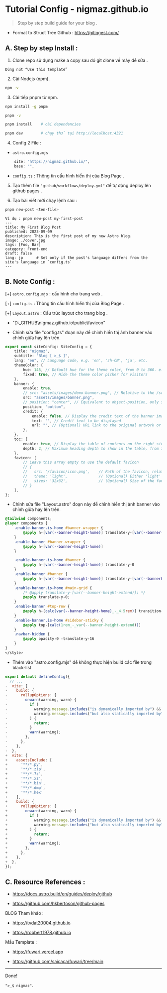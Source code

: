 # Tutorial Config - nigmaz.github.io

> Step by step build guide for your blog .

- Format to Struct Tree Github : https://gitingest.com/

## A. Step by step Install :

1. Clone repo sử dụng make a copy sau đó git clone về máy để sửa .

```plaintext
Dùng nút “Use this template”
```

2. Cài Nodejs (npm).

```bash
npm -v
```

3. Cài tiếp pnpm từ npm.

```bash
npm install -g pnpm

pnpm -v
```

```bash
pnpm install	# cài dependencies

pnpm dev 		# chạy thử tại http://localhost:4321
```

4. Config 2 File :

- `astro.config.mjs`

```bash
	site: "https://nigmaz.github.io/",
	base: "",
```

- `config.ts` : Thông tin cấu hình hiển thị của Blog Page .

5. Tạo thêm file `"github/workflows/deploy.yml"` để tự động deploy lên github pages .

6. Tạo bài viết mới chạy lệnh sau :

```bash
pnpm new-post <ten-file>
```

```plaintext
Ví dụ : pnpm new-post my-first-post
---
title: My First Blog Post
published: 2023-09-09
description: This is the first post of my new Astro blog.
image: ./cover.jpg
tags: [Foo, Bar]
category: Front-end
draft: false
lang: jp      # Set only if the post's language differs from the site's language in `config.ts`
---
```

## B. Note Config :

[+] `astro.config.mjs` : cấu hình cho trang web .

[+] `config.ts` : Thông tin cấu hình hiển thị của Blog Page .

[+] `Layout.astro` : Cấu trúc layout cho trang blog .

- "D:\_GITHUB\nigmaz.github.io\public\favicon"

- Chỉnh sửa file "config.ts" đoạn này để chỉnh hiển thị ảnh banner vào chính giữa hay lên trên.

```ts
export const siteConfig: SiteConfig = {
	title: "nigmaz",
	subtitle: "Blog [ >_$ ]",
	lang: "en", // Language code, e.g. 'en', 'zh-CN', 'ja', etc.
	themeColor: {
		hue: 145, // Default hue for the theme color, from 0 to 360. e.g. red: 0, teal: 200, cyan: 250, pink: 345
		fixed: true, // Hide the theme color picker for visitors
	},
	banner: {
		enable: true,
		// src: "assets/images/demo-banner.png", // Relative to the /src directory. Relative to the /public directory if it starts with '/'
		src: "assets/images/banner.png",
		// position: "center", // Equivalent to object-position, only supports 'top', 'center', 'bottom'. 'center' by default
		position: "bottom",
		credit: {
			enable: false, // Display the credit text of the banner image
			text: "", // Credit text to be displayed
			url: "", // (Optional) URL link to the original artwork or artist's page
		},
	},
	toc: {
		enable: true, // Display the table of contents on the right side of the post
		depth: 2, // Maximum heading depth to show in the table, from 1 to 3
	},
	favicon: [
		// Leave this array empty to use the default favicon
		// {
		//   src: '/favicon/icon.png',    // Path of the favicon, relative to the /public directory
		//   theme: 'light',              // (Optional) Either 'light' or 'dark', set only if you have different favicons for light and dark mode
		//   sizes: '32x32',              // (Optional) Size of the favicon, set only if you have favicons of different sizes
		// }
	],
};
```

- Chỉnh sửa file "Layout.astro" đoạn này để chỉnh hiển thị ảnh banner vào chính giữa hay lên trên.

```css
@tailwind components;
@layer components {
	.enable-banner.is-home #banner-wrapper {
		@apply h-[var(--banner-height-home)] translate-y-[var(--banner-height-extend)]
	}
	.enable-banner #banner-wrapper {
		@apply h-[var(--banner-height-home)]
	}

	.enable-banner.is-home #banner {
		@apply h-[var(--banner-height-home)] translate-y-0
	}
	.enable-banner #banner {
		@apply h-[var(--banner-height-home)] translate-y-[var(--bannerOffset)]
	}
	.enable-banner.is-home #main-grid {
		/* @apply translate-y-[var(--banner-height-extend)]; */
		@apply translate-y-0;
	}
	.enable-banner #top-row {
		@apply h-[calc(var(--banner-height-home)_-_4.5rem)] transition-all duration-300
	}
	.enable-banner.is-home #sidebar-sticky {
		@apply top-[calc(1rem_-_var(--banner-height-extend))]
	}
	.navbar-hidden {
		@apply opacity-0 -translate-y-16
	}
}
</style>
```   

- Thêm vào "astro.config.mjs" để không thực hiện build các file trong black-list 

```mjs
export default defineConfig({
  // ...
-  vite: {
-    build: {
-      rollupOptions: {
-        onwarn(warning, warn) {
-          if (
-            warning.message.includes("is dynamically imported by") &&
-            warning.message.includes("but also statically imported by")
-          ) {
-            return;
-          }
-          warn(warning);
-        },
-      },
-    },
-  },
+  vite: {
+    assetsInclude: [
+      '**/*.py',
+      '**/*.zip',
+      '**/*.7z',
+      '**/*.xz',
+      '**/*.bin',
+      '**/*.dmp',
+      '**/*.hex'
+    ],
+    build: {
+      rollupOptions: {
+        onwarn(warning, warn) {
+          if (
+            warning.message.includes("is dynamically imported by") &&
+            warning.message.includes("but also statically imported by")
+          ) {
+            return;
+          }
+          warn(warning);
+        },
+      },
+    },
+  },
});
```

## C. Resource References :

- https://docs.astro.build/en/guides/deploy/github

- https://github.com/hkbertoson/github-pages

BLOG Tham khảo :

- https://tvdat20004.github.io

- https://robbert1978.github.io

Mẫu Template :

- https://fuwari.vercel.app

- https://github.com/saicaca/fuwari/tree/main

---

Done!

`">_$ nigmaz"`.
